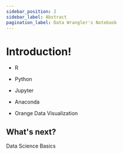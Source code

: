 ```yaml
---
sidebar_position: 2
sidebar_label: Abstract
pagination_label: Data Wrangler's Notebook
---
```


# Introduction!

- R
- Python
- Jupyter
- Anaconda

- Orange Data Visualization

## What's next?

Data Science Basics
